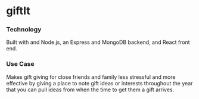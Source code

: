 # giftIt

### Technology
Built with and Node.js, an Express and MongoDB backend, and React front end.

### Use Case 
Makes gift giving for close friends and family less stressful and more effective by giving a place to note gift ideas or interests throughout the year that you can pull ideas from when the time to get them a gift arrives.

